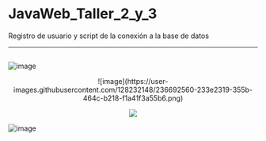 # JavaWeb_Taller_2_y_3
Registro de usuario y script de la conexión a la base de datos
***
##
![image](https://user-images.githubusercontent.com/128232148/236692495-c04bb193-58ca-4e37-92a3-f3d8a77b3363.png)

<div align="center">
![image](https://user-images.githubusercontent.com/128232148/236692560-233e2319-355b-464c-b218-f1a41f3a55b6.png)
</div>
<p align="center">
  <img src="http://some_place.com/image.png" />
</p>

![image](https://user-images.githubusercontent.com/128232148/236692510-b9ce1773-329f-4ee1-b1b4-a16817aca87f.png)
